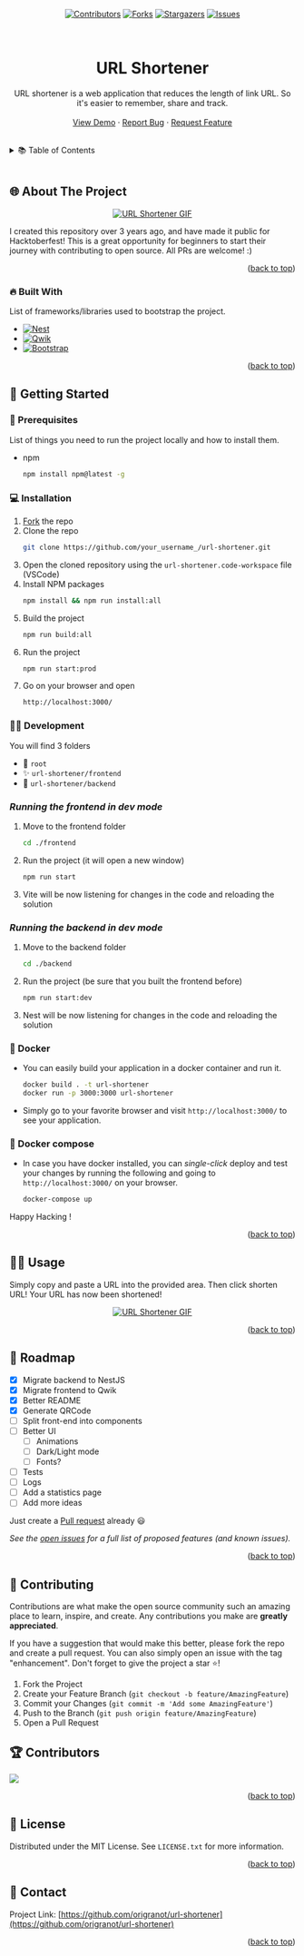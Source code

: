 <a name="readme-top"></a>

<!-- PROJECT SHIELDS -->
<div align="center">

 [![Contributors][contributors-shield]][contributors-url]
 [![Forks][forks-shield]][forks-url]
 [![Stargazers][stars-shield]][stars-url]
 [![Issues][issues-shield]][issues-url]
 
</div>

<!-- PROJECT LOGO -->
<br />
<div align="center">
  <h1 align="center">URL Shortener</h1>

  <p align="center">
    URL shortener is a web application that reduces the length of link URL. So it's easier to remember, share and track.
    <br />
    <br />
    <a href="https://url-shortener-live.herokuapp.com">View Demo</a>
    ·
    <a href="https://github.com/origranot/url-shortener/issues">Report Bug</a>
    ·
    <a href="https://github.com/origranot/url-shortener/issues">Request Feature</a>
  </p>
</div>
<br />

<!-- TABLE OF CONTENTS -->
<details>
  <summary>📚 Table of Contents</summary>
  <ol>
    <li>
      <a href="#about-the-project">🌐 About The Project</a>
      <ul>
        <li><a href="#built-with">🔥 Built With</a></li>
      </ul>
    </li>
    <li>
      <a href="#getting-started">🚀 Getting Started</a>
      <ul>
        <li><a href="#prerequisites">📃 Prerequisites</a></li>
        <li><a href="#installation">💻 Installation</a></li>
        <li><a href="#development">👩‍💻 Development</a></li>
        <li><a href="#docker">🐳 Docker</a></li>
        <li><a href="#docker-compose">🐙 Docker Compose</a></li>
      </ul>
    </li>
    <li><a href="#usage">🐱‍💻 Usage</a></li>
    <li><a href="#roadmap">🧱 Roadmap</a></li>
    <li><a href="#contributing">🥇 Contributing</a></li>
    <li><a href="#contribors">🏆 Contributors</a></li>
    <li><a href="#license">📝 License</a></li>
    <li><a href="#contact">💌 Contact</a></li>
  </ol>
</details>
<br/>

<!-- ABOUT THE PROJECT -->
## 🌐 About The Project

<div align="center">

[![URL Shortener GIF](docs/urlshortener.gif)](https://github.com/origranot/url-shortener)

</div>

I created this repository over 3 years ago, and have made it public for Hacktoberfest! This is a great opportunity for beginners to start their journey with contributing to open source. All PRs are welcome! :)

<p align="right">(<a href="#readme-top">back to top</a>)</p>

### 🔥 Built With

List of frameworks/libraries used to bootstrap the project.

* [![Nest][NestJS]][Nest-url]
* [![Qwik][Qwik.js]][Qwik-url]
* [![Bootstrap][Bootstrap.com]][Bootstrap-url]

<p align="right">(<a href="#readme-top">back to top</a>)</p>

<!-- GETTING STARTED -->
## 🚀 Getting Started

### 📃 Prerequisites

List of things you need to run the project locally and how to install them.
* npm
  ```sh
  npm install npm@latest -g
  ```

### 💻 Installation

1. [Fork](https://github.com/origranot/url-shortener/fork) the repo
2. Clone the repo
    ```sh
    git clone https://github.com/your_username_/url-shortener.git
    ```
3. Open the cloned repository using the `url-shortener.code-workspace` file (VSCode)
4. Install NPM packages
    ```sh
    npm install && npm run install:all
    ```
5. Build the project
    ```sh
    npm run build:all
    ```
6. Run the project
    ```sh
    npm run start:prod
    ```
7. Go on your browser and open 
    ```sh
    http://localhost:3000/
    ```
### 👩‍💻 Development
You will find 3 folders
* 🎯 `root`
* ✨ `url-shortener/frontend`
* 🚀 `url-shortener/backend`

### _Running the frontend in dev mode_
1. Move to the frontend folder
    ```sh
    cd ./frontend
    ```
2. Run the project (it will open a new window)
    ```sh
    npm run start
    ```
3. Vite will be now listening for changes in the code and reloading the solution

### _Running the backend in dev mode_
1. Move to the backend folder
    ```sh
    cd ./backend
    ```
2. Run the project (be sure that you built the frontend before)
    ```sh
    npm run start:dev
    ```
3. Nest will be now listening for changes in the code and reloading the solution

### 🐳 Docker
- You can easily build your application in a docker container and run it.
  ```sh
  docker build . -t url-shortener
  docker run -p 3000:3000 url-shortener
  ```
- Simply go to your favorite browser and visit `http://localhost:3000/` to see your application.

### 🐙 Docker compose
- In case you have docker installed, you can *single-click* deploy and test your changes by running the following and going to `http://localhost:3000/` on your browser.
  ```sh
  docker-compose up
  ```

Happy Hacking !

<p align="right">(<a href="#readme-top">back to top</a>)</p>

<!-- USAGE EXAMPLES -->
## 🐱‍💻 Usage

Simply copy and paste a URL into the provided area. Then click shorten URL! Your URL has now been shortened!

<div align="center">

[![URL Shortener GIF](docs/urlshortener.gif)](https://github.com/origranot/url-shortener)

</div>

<p align="right">(<a href="#readme-top">back to top</a>)</p>

<!-- ROADMAP -->
## 🧱 Roadmap

- [x] Migrate backend to NestJS
- [x] Migrate frontend to Qwik
- [x] Better README
- [x] Generate QRCode
- [ ] Split front-end into components
- [ ] Better UI
    - [ ] Animations
    - [ ] Dark/Light mode
    - [ ] Fonts?
- [ ] Tests
- [ ] Logs
- [ ] Add a statistics page
- [ ] Add more ideas

Just create a [Pull request](https://github.com/origranot/url-shortener/pulls) already 😃

_See the [open issues](https://github.com/othneildrew/Best-README-Template/issues) for a full list of proposed features (and known issues)._

<p align="right">(<a href="#readme-top">back to top</a>)</p>

<!-- CONTRIBUTING -->
## 🥇 Contributing

Contributions are what make the open source community such an amazing place to learn, inspire, and create. Any contributions you make are **greatly appreciated**.

If you have a suggestion that would make this better, please fork the repo and create a pull request. You can also simply open an issue with the tag "enhancement".
Don't forget to give the project a star ⭐!

1. Fork the Project
2. Create your Feature Branch (`git checkout -b feature/AmazingFeature`)
3. Commit your Changes (`git commit -m 'Add some AmazingFeature'`)
4. Push to the Branch (`git push origin feature/AmazingFeature`)
5. Open a Pull Request

## 🏆 Contributors
<a href = "https://github.com/origranot/url-shortener/graphs/contributors">
  <img src = "https://contrib.rocks/image?repo=origranot/url-shortener"/>
</a>
<p align="right">(<a href="#readme-top">back to top</a>)</p>



<!-- LICENSE -->
## 📝 License

Distributed under the MIT License. See `LICENSE.txt` for more information.

<p align="right">(<a href="#readme-top">back to top</a>)</p>

<!-- CONTACT -->
## 💌 Contact

Project Link: [https://github.com/origranot/url-shortener](https://github.com/origranot/url-shortener)

<p align="right">(<a href="#readme-top">back to top</a>)</p>

<!-- MARKDOWN LINKS & IMAGES -->
[contributors-shield]: https://img.shields.io/github/contributors/origranot/url-shortener.svg?style=for-the-badge
[contributors-url]: https://github.com/origranot/url-shortener/graphs/contributors
[forks-shield]: https://img.shields.io/github/forks/origranot/url-shortener.svg?style=for-the-badge
[forks-url]: https://github.com/origranot/url-shortener/network/members
[stars-shield]: https://img.shields.io/github/stars/origranot/url-shortener.svg?style=for-the-badge
[stars-url]: https://github.com/origranot/url-shortener/stargazers
[issues-shield]: https://img.shields.io/github/issues/origranot/url-shortener.svg?style=for-the-badge
[issues-url]: https://github.com/origranot/url-shortener/issues

[product-screenshot]: docs/gif.gif
[NestJS]: https://img.shields.io/badge/nestJS-000000?style=for-the-badge&logo=nestjs&logoColor=E0234E
[Nest-url]: https://nestjs.com/
[Qwik.js]: https://tinyurl.com/y67dv8ub
[Qwik-url]: https://qwik.builder.io/
[Bootstrap.com]: https://img.shields.io/badge/Bootstrap-563D7C?style=for-the-badge&logo=bootstrap&logoColor=white
[Bootstrap-url]: https://getbootstrap.com
